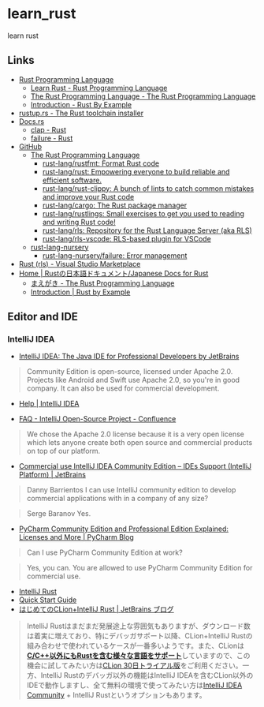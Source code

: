 # learn_rust

learn rust

## Links

- [Rust Programming Language](https://www.rust-lang.org/)
  - [Learn Rust - Rust Programming Language](https://www.rust-lang.org/learn)
  - [The Rust Programming Language - The Rust Programming Language](https://doc.rust-lang.org/book/)
  - [Introduction - Rust By Example](https://doc.rust-lang.org/stable/rust-by-example/)
- [rustup.rs - The Rust toolchain installer](https://rustup.rs/)
- [Docs.rs](https://docs.rs/)
  - [clap - Rust](https://docs.rs/clap/)
  - [failure - Rust](https://docs.rs/failure/)
- [GitHub](https://github.com/)
  - [The Rust Programming Language](https://github.com/rust-lang)
    - [rust-lang/rustfmt: Format Rust code](https://github.com/rust-lang/rustfmt)
    - [rust-lang/rust: Empowering everyone to build reliable and efficient software.](https://github.com/rust-lang/rust)
    - [rust-lang/rust-clippy: A bunch of lints to catch common mistakes and improve your Rust code](https://github.com/rust-lang/rust-clippy)
    - [rust-lang/cargo: The Rust package manager](https://github.com/rust-lang/cargo)
    - [rust-lang/rustlings: Small exercises to get you used to reading and writing Rust code!](https://github.com/rust-lang/rustlings/)
    - [rust-lang/rls: Repository for the Rust Language Server (aka RLS)](https://github.com/rust-lang/rls)
    - [rust-lang/rls-vscode: RLS-based plugin for VSCode](https://github.com/rust-lang/rls-vscode)
  - [rust-lang-nursery](https://github.com/rust-lang-nursery)
    - [rust-lang-nursery/failure: Error management](https://github.com/rust-lang-nursery/failure)
- [Rust (rls) - Visual Studio Marketplace](https://marketplace.visualstudio.com/items?itemName=rust-lang.rust)
- [Home | Rustの日本語ドキュメント/Japanese Docs for Rust](https://doc.rust-jp.rs/)
  - [まえがき - The Rust Programming Language](https://doc.rust-jp.rs/book/second-edition/)
  - [Introduction | Rust by Example](https://doc.rust-jp.rs/rust-by-example-ja/)

## Editor and IDE

### IntelliJ IDEA

- [IntelliJ IDEA: The Java IDE for Professional Developers by JetBrains](https://www.jetbrains.com/idea/)

> Community Edition is open-source, licensed under Apache 2.0. Projects like Android and Swift use Apache 2.0, so you're in good company. It can also be used for commercial development.

- [Help | IntelliJ IDEA](https://www.jetbrains.com/help/idea/)

- [FAQ - IntelliJ Open-Source Project - Confluence](https://www.jetbrains.org/display/IJOS/FAQ)

> We chose the Apache 2.0 license because it is a very open license which lets anyone create both open source and commercial products on top of our platform. 

- [Commercial use IntelliJ IDEA Community Edition – IDEs Support (IntelliJ Platform) | JetBrains](https://intellij-support.jetbrains.com/hc/en-us/community/posts/115000698770-Commercial-use-IntelliJ-IDEA-Community-Edition)

> Danny Barrientos
> I can use IntelliJ community edition to develop commercial applications with in a company of any size?

> Serge Baranov
> Yes.

- [PyCharm Community Edition and Professional Edition Explained: Licenses and More | PyCharm Blog](https://blog.jetbrains.com/pycharm/2017/09/pycharm-community-edition-and-professional-edition-explained-licenses-and-more/)

> Can I use PyCharm Community Edition at work?

> Yes, you can. You are allowed to use PyCharm Community Edition for commercial use.

- [IntelliJ Rust](https://intellij-rust.github.io/)
- [Quick Start Guide](https://intellij-rust.github.io/docs/quick-start.html)
- [はじめてのCLion+IntelliJ Rust | JetBrains ブログ](https://blog.jetbrains.com/jp/2019/03/22/1797)

> IntelliJ Rustはまだまだ発展途上な雰囲気もありますが、ダウンロード数は着実に増えており、特にデバッガサポート以降、CLion+IntelliJ Rustの組み合わせで使われているケースが一番多いようです。また、CLionは[**C/C++以外にもRustを含む様々な言語をサポート**](https://www.jetbrains.com/clion/features/supported-languages.html?_ga=2.67733393.1681878316.1566871260-1161578719.1566871260)していますので、この機会に試してみたい方は[CLion 30日トライアル版](https://www.jetbrains.com/clion/?_ga=2.58814381.1681878316.1566871260-1161578719.1566871260)をご利用ください。一方、IntelliJ Rustのデバッガ以外の機能はIntelliJ IDEAを含むCLion以外のIDEで動作しますし、全て無料の環境で使ってみたい方は[IntelliJ IDEA Community](https://www.jetbrains.com/idea/download/?_ga=2.58814381.1681878316.1566871260-1161578719.1566871260) + IntelliJ Rustというオプションもあります。
